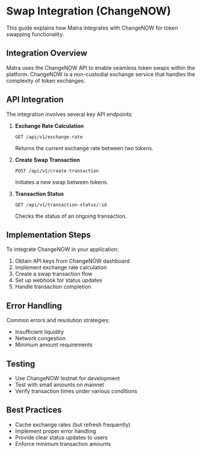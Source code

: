 # Swap Integration (ChangeNOW)
This guide explains how Matra integrates with ChangeNOW for token swapping functionality.

## Integration Overview
Matra uses the ChangeNOW API to enable seamless token swaps within the platform. ChangeNOW is a non-custodial exchange service that handles the complexity of token exchanges.

## API Integration
The integration involves several key API endpoints:

1. **Exchange Rate Calculation**
   ```
   GET /api/v1/exchange-rate
   ```
   Returns the current exchange rate between two tokens.

2. **Create Swap Transaction**
   ```
   POST /api/v1/create-transaction
   ```
   Initiates a new swap between tokens.

3. **Transaction Status**
   ```
   GET /api/v1/transaction-status/:id
   ```
   Checks the status of an ongoing transaction.

## Implementation Steps
To integrate ChangeNOW in your application:

1. Obtain API keys from ChangeNOW dashboard
2. Implement exchange rate calculation
3. Create a swap transaction flow
4. Set up webhook for status updates
5. Handle transaction completion

## Error Handling
Common errors and resolution strategies:
- Insufficient liquidity
- Network congestion
- Minimum amount requirements

## Testing
- Use ChangeNOW testnet for development
- Test with small amounts on mainnet
- Verify transaction times under various conditions

## Best Practices
- Cache exchange rates (but refresh frequently)
- Implement proper error handling
- Provide clear status updates to users
- Enforce minimum transaction amounts 